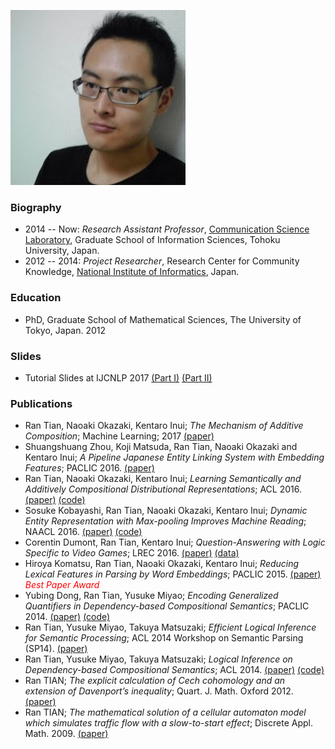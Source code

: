 ![photo](/photo.jpg)
### Biography
* 2014 -- Now: *Research Assistant Professor*, [Communication Science Laboratory](http://www.cl.ecei.tohoku.ac.jp), Graduate School of Information Sciences, Tohoku University, Japan. 
* 2012 -- 2014: *Project Researcher*, Research Center for Community Knowledge, [National Institute of Informatics](http://www.nii.ac.jp/en/), Japan. 

### Education
* PhD, Graduate School of Mathematical Sciences, The University of Tokyo, Japan. 2012

### Slides
* Tutorial Slides at IJCNLP 2017 [(Part I)](/part1.pdf) [(Part II)](/part2.pdf)

### Publications
* Ran Tian, Naoaki Okazaki, Kentaro Inui; *The Mechanism of Additive Composition*; Machine Learning; 2017 [(paper)](http://rdcu.be/qElf)
* Shuangshuang Zhou, Koji Matsuda, Ran Tian, Naoaki Okazaki and Kentaro Inui; *A Pipeline Japanese Entity Linking System with Embedding Features*; PACLIC 2016. [(paper)](http://aclweb.org/anthology/Y/Y16/Y16-2025.pdf)
* Ran Tian, Naoaki Okazaki, Kentaro Inui; *Learning Semantically and Additively Compositional Distributional Representations*; ACL 2016. [(paper)](http://aclweb.org/anthology/P/P16/P16-1121.pdf) [(code)](https://github.com/tianran/vecdcs)
* Sosuke Kobayashi, Ran Tian, Naoaki Okazaki, Kentaro Inui; *Dynamic Entity Representation with Max-pooling Improves Machine Reading*; NAACL 2016. [(paper)](http://aclweb.org/anthology/N/N16/N16-1099.pdf) [(code)](https://github.com/soskek/der-network)
* Corentin Dumont, Ran Tian, Kentaro Inui; *Question-Answering with Logic Specific to Video Games*; LREC 2016. [(paper)](http://www.lrec-conf.org/proceedings/lrec2016/pdf/1242_Paper.pdf) [(data)](https://github.com/CorentinDumont/QA_Minecraft)
* Hiroya Komatsu, Ran Tian, Naoaki Okazaki, Kentaro Inui; *Reducing Lexical Features in Parsing by Word Embeddings*; PACLIC 2015. [(paper)](http://aclweb.org/anthology/Y/Y15/Y15-1013.pdf) <span style="color:red">*Best Paper Award*</span>
* Yubing Dong, Ran Tian, Yusuke Miyao; *Encoding Generalized Quantifiers in Dependency-based Compositional Semantics*; PACLIC 2014. [(paper)](http://aclweb.org/anthology/Y/Y14/Y14-1067.pdf) [(code)](https://github.com/tomtung/tifmo)
* Ran Tian, Yusuke Miyao,  Takuya Matsuzaki; *Efficient Logical Inference for Semantic Processing*; ACL 2014 Workshop on Semantic Parsing (SP14). [(paper)](http://aclweb.org/anthology/W/W14/W14-2414.pdf)
* Ran Tian, Yusuke Miyao, Takuya Matsuzaki; *Logical Inference on Dependency-based Compositional Semantics*; ACL 2014. [(paper)](http://aclweb.org/anthology/P/P14/P14-1008.pdf) [(code)](https://github.com/tianran/tifmo)
* Ran TIAN; *The explicit calculation of Cech cohomology and an extension of Davenport’s inequality*; Quart. J. Math. Oxford  2012. [(paper)](/davenport.pdf)
* Ran TIAN; *The mathematical solution of a cellular automaton model which simulates traffic flow with a slow-to-start effect*; Discrete Appl. Math. 2009. [(paper)](/cel.pdf)
